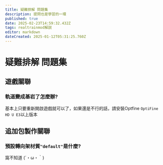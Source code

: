 ```yaml
---
title: 疑難排解 問題集
description: 提問也是學習的一環
published: true
date: 2025-02-23T14:59:32.432Z
tags: realtrainmod解説
editor: markdown
dateCreated: 2025-01-12T05:31:25.760Z
---
```


# 疑難排解 問題集

## 遊戲關聯

### 軌道變成基岩了怎麼辦?
基本上只要重新開啟遊戲就可以了，如果還是不行的話，請安裝Optfine `OptiFine HD U E3`以上版本

## 追加包製作關聯

### 預設轉向架材質`"default"`是什麼?
窩不知道 (´・ω・｀)
